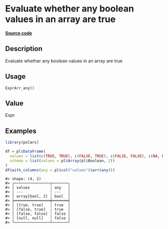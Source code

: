

# Evaluate whether any boolean values in an array are true

[**Source code**](https://github.com/pola-rs/r-polars/tree/main/R/expr__array.R#L255)

## Description

Evaluate whether any boolean values in an array are true

## Usage

<pre><code class='language-R'>ExprArr_any()
</code></pre>

## Value

Expr

## Examples

``` r
library(polars)

df = pl$DataFrame(
  values = list(c(TRUE, TRUE), c(FALSE, TRUE), c(FALSE, FALSE), c(NA, NA)),
  schema = list(values = pl$Array(pl$Boolean, 2))
)
df$with_columns(any = pl$col("values")$arr$any())
```

    #> shape: (4, 2)
    #> ┌────────────────┬───────┐
    #> │ values         ┆ any   │
    #> │ ---            ┆ ---   │
    #> │ array[bool, 2] ┆ bool  │
    #> ╞════════════════╪═══════╡
    #> │ [true, true]   ┆ true  │
    #> │ [false, true]  ┆ true  │
    #> │ [false, false] ┆ false │
    #> │ [null, null]   ┆ false │
    #> └────────────────┴───────┘
